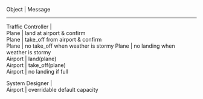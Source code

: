  Object              | Message                            
---------------------- -----------------------------------
 Traffic Controller  |                                   
 Plane               | land at airport & confirm          
 Plane               | take_off from airport & confirm    
 Plane               | no take_off when weather is stormy
 Plane               | no landing when weather is stormy  
 Airport             | land(plane)                       
 Airport             | take_off(plane)                    
 Airport             | no landing if full                 

 System Designer     |                                    
 Airport             | overridable default capacity       
